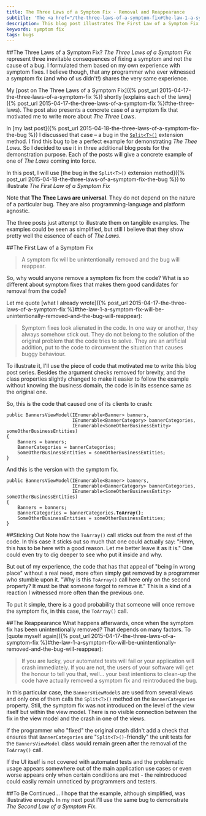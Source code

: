 ```yaml
---
title: The Three Laws of a Symptom Fix - Removal and Reappearance
subtitle: 'The <a href="/the-three-laws-of-a-symptom-fix#the-law-1-a-symptom-fix-will-be-unintentionally-removed-and-the-bug-will-reappear">First Law of a Symptom Fix</a>, illustrated on a concrete example'
description: This blog post illustrates The First Law of a Symptom Fix on a concrete example.
keywords: symptom fix
tags: bugs
---
```

##The Three Laws of a Symptom Fix?
*The Three Laws of a Symptom Fix* represent three inevitable consequences of fixing a symptom and not the cause of a bug. I formulated them based on my own experience with symptom fixes. I believe though, that any programmer who ever witnessed a symptom fix (and who of us didn't!) shares the very same experience.

My [post on The Three Laws of a Symptom Fix]({% post_url 2015-04-17-the-three-laws-of-a-symptom-fix %}) shortly [explains each of the laws]({% post_url 2015-04-17-the-three-laws-of-a-symptom-fix %}#the-three-laws). The post also presents a concrete case of a symptom fix that motivated me to write more about *The Three Laws*.

In [my last post]({% post_url 2015-04-18-the-three-laws-of-a-symptom-fix-the-bug %}) I discussed that case – a bug in the [`Split<T>()`](https://github.com/ironcev/SwissKnife/blob/master/Source/SwissKnife/Collections/CollectionExtensions.cs) extension method. I find this bug to be a perfect example for demonstrating *The Thee Laws*. So I decided to use it in three additional blog posts for the demonstration purpose. Each of the posts will give a concrete example of one of *The Laws* coming into force.

In this post, I will use [the bug in the `Split<T>()` extension method]({% post_url 2015-04-18-the-three-laws-of-a-symptom-fix-the-bug %}) to illustrate *The First Law of a Symptom Fix*

Note that **The Thee Laws are universal**. They do not depend on the nature of a particular bug. They are also programming-language and platform agnostic.

The three posts just attempt to illustrate them on tangible examples. The examples could be seen as simplified, but still I believe that they show pretty well the essence of each of *The Laws*.

##The First Law of a Symptom Fix
> A symptom fix will be unintentionally removed and the bug will reappear.

So, why would anyone remove a symptom fix from the code? What is so different about symptom fixes that makes them good candidates for removal from the code?

Let me quote [what I already wrote]({% post_url 2015-04-17-the-three-laws-of-a-symptom-fix %}#the-law-1-a-symptom-fix-will-be-unintentionally-removed-and-the-bug-will-reappear):

> Symptom fixes look alienated in the code. In one way or another, they always somehow stick out. They do not belong to the solution of the original problem that the code tries to solve. They are an artificial addition, put to the code to circumvent the situation that causes buggy behaviour.

To illustrate it, I'll use the piece of code that motivated me to write this blog post series. Besides the argument checks removed for brevity, and the class properties slightly changed to make it easier to follow the example without knowing the business domain, the code is in its essence same as the original one.

So, this is the code that caused one of its clients to crash:

    public BannersViewModel(IEnumerable<Banner> banners,
                            IEnumerable<BannerCategory> bannerCategories,
                            IEnumerable<SomeOtherBusinessEntity> someOtherBusinessEntities)
    {
        Banners = banners;
        BannerCategories = bannerCategories;
        SomeOtherBusinessEntities = someOtherBusinessEntities;
    }

And this is the version with the symptom fix.

<pre>
<code>public BannersViewModel(IEnumerable&lt;Banner&gt; banners,
                        IEnumerable&lt;BannerCategory&gt; bannerCategories,
                        IEnumerable&lt;SomeOtherBusinessEntity&gt; someOtherBusinessEntities)
{
    Banners = banners;
    BannerCategories = bannerCategories<strong>.ToArray()</strong>;
    SomeOtherBusinessEntities = someOtherBusinessEntities;
}</code>
</pre>

##Sticking Out
Note how the `ToArray()` call sticks out from the rest of the code. In this case it sticks out so much that one could actually say: "Hmm, this has to be here with a good reason. Let me better leave it as it is." One could even try to dig deeper to see who put it inside and why.

But out of my experience, the code that has that appeal of "being in wrong place" without a real need, more often simply get removed by a programmer who stumble upon it. "Why is this `ToArray()` call here only on the second property? It must be that someone forgot to remove it." This is a kind of a reaction I witnessed more often than the previous one.

To put it simple, there is a good probability that someone will once remove the symptom fix, in this case, the `ToArray()` call.

##The Reappearance
What happens afterwards, once when the symptom fix has been unintentionally removed? That depends on many factors. To [quote myself again]({% post_url 2015-04-17-the-three-laws-of-a-symptom-fix %}#the-law-1-a-symptom-fix-will-be-unintentionally-removed-and-the-bug-will-reappear):

> If you are lucky, your automated tests will fail or your application will crash immediately. If you are not, the users of your software will get the honour to tell you that, well... your best intentions to clean-up the code have actually removed a symptom fix and reintroduced the bug.

In this particular case, the `BannersViewModel`s are used from several views and only one of them calls the `Split<T>()` method on the `BannerCategories` property. Still, the symptom fix was not introduced on the level of the view itself but within the view model. There is no visible connection between the fix in the view model and the crash in one of the views.

If the programmer who "fixed" the original crash didn't add a check that ensures that `BannerCategories` are "`Split<T>()`-friendly" the unit tests for the `BannersViewModel` class would remain green after the removal of the `ToArray()` call.

If the UI itself is not covered with automated tests and the problematic usage appears somewhere out of the main application use cases or even worse appears only when certain conditions are met - the reintroduced could easily remain unnoticed by programmers and testers.

##To Be Continued...
I hope that the example, although simplified, was illustrative enough. In my next post I'll use the same bug to demonstrate *The Second Law of a Symptom Fix*.
